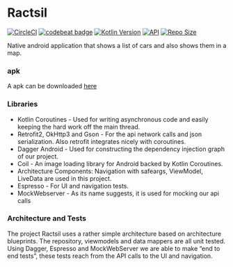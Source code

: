 # Ractsil
[![CircleCI](https://circleci.com/gh/hiroozawa/Ractsil.svg?style=svg&circle-token=0056cfbc318289166b1432c78a96345406381dd7)](https://circleci.com/gh/hiroozawa/Ractsil)
[![codebeat badge](https://codebeat.co/badges/1eae3c89-f0bb-41b3-b723-94a60b463a16)](https://codebeat.co/projects/github-com-hiroozawa-ractsil-master)
[![Kotlin Version](https://img.shields.io/badge/kotlin-1.3.50-blue.svg)](https://kotlinlang.org)
[![API](https://img.shields.io/badge/API-21%2B-brightgreen.svg?style=flat)](https://android-arsenal.com/api?level=21)
[![Repo Size](https://img.shields.io/github/repo-size/nuhkoca/market_tech_challenge)](https://github.com/hiroozawa/ractsil)


Native android application that shows a list of cars and also shows them in a map.

### apk
A apk can be downloaded [here](https://drive.google.com/open?id=1U2mRZsVCsjSiNDGXC4RpknmqtScHarmB)

### Libraries

- Kotlin Coroutines - Used for writing asynchronous code and easily keeping the hard work off the main thread.
- Retrofit2, OkHttp3 and Gson - For the api network calls and json serialization. Also retrofit integrates nicely with coroutines.
- Dagger Android - Used for constructing the dependency injection graph of our project.
- Coil - An image loading library for Android backed by Kotlin Coroutines.
- Architecture Components: Navigation with safeargs, ViewModel, LiveData are used in this project.
- Espresso - For UI and navigation tests.
- MockWebserver - As its name suggests, it is used for mocking our api calls

### Architecture and Tests

The project Ractsil uses a rather simple architecture based on architecture blueprints. The repository, viewmodels and data mappers are all unit tested. 
Using Dagger, Espresso and MockWebServer we are able to make “end to end tests”, these tests reach from the API calls to the UI  and navigation.
